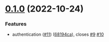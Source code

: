 # [0.1.0](https://github.com/KazuyaHara/sitka/compare/v0.0.0...v0.1.0) (2022-10-24)


### Features

* authentication ([#11](https://github.com/KazuyaHara/sitka/issues/11)) ([68194ca](https://github.com/KazuyaHara/sitka/commit/68194ca37ae0fd107b8dfc3315acc1225c92b873)), closes [#9](https://github.com/KazuyaHara/sitka/issues/9) [#10](https://github.com/KazuyaHara/sitka/issues/10)
